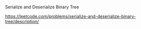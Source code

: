 Serialize and Deserialize Binary Tree

https://leetcode.com/problems/serialize-and-deserialize-binary-tree/description/
